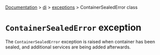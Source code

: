 [Documentation](/docs/documentation.md) > [di](/docs/di/di.md) > [exceptions](/docs/di/exceptions/exceptions.md) > ContainerSealedError class

# `ContainerSealedError` exception

The `ContainerSealedError` exception is raised when container has been sealed, and additional services are being added afterwards.
